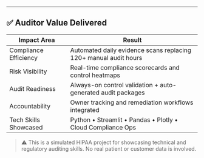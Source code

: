 ---

## ✅ Auditor Value Delivered

| Impact Area           | Result |
|------------------------|--------|
| Compliance Efficiency  | Automated daily evidence scans replacing 120+ manual audit hours |
| Risk Visibility        | Real-time compliance scorecards and control heatmaps |
| Audit Readiness        | Always-on control validation + auto-generated audit packages |
| Accountability         | Owner tracking and remediation workflows integrated |
| Tech Skills Showcased  | Python • Streamlit • Pandas • Plotly • Cloud Compliance Ops |

> ⚠️ This is a simulated HIPAA project for showcasing technical and regulatory auditing skills. No real patient or customer data is involved.

